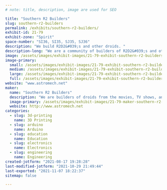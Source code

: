 ```yaml
---
# note: title, description, image are used for SEO

title: "Southern R2 Builders"
slug: southern-r2-builders
permalink: /exhibits/southern-r2-builders/
exhibit-id: 21-79
exhibit-zone: "Spirit"
space-number: "SI36, SI35, SJ35, SJ36"
description: "We build R2D2&#039;s and other droids. "
description-long: "We are a community of builders of R2D2&#039;s and other droids from the major Sci-Fi franchises. "
image: /assets/images/exhibit-images/21-79-exhibit-southern-r2-builders-southern-r2-builders-large.jpg
image-primary: 
  small: /assets/images/exhibit-images/21-79-exhibit-southern-r2-builders-southern-r2-builders-small.jpg
  medium: /assets/images/exhibit-images/21-79-exhibit-southern-r2-builders-southern-r2-builders-medium.jpg
  large: /assets/images/exhibit-images/21-79-exhibit-southern-r2-builders-southern-r2-builders-large.jpg
  full: /assets/images/exhibit-images/21-79-exhibit-southern-r2-builders-southern-r2-builders-full.jpg
website: "www.astromech.net"
maker: 
  name: "Southern R2 Builders"
  description: "We are builders of droids from the movies, TV shows, and Expanded Universe. "
  image-primary: /assets/images/exhibit-images/21-79-maker-southern-r2-builders-r2-club-logo-medium.png
  website: http://www.astromech.net
categories: 
  - slug: 3d-printing
    name: 3D Printing
  - slug: arduino
    name: Arduino
  - slug: education
    name: Education
  - slug: electronics
    name: Electronics
  - slug: engineering
    name: Engineering
created-jotform: "2021-08-17 19:28:28"
last-modified-jotform: "2021-10-29 21:49:44"
last-exported: "2021-11-07 18:22:37"
sitemap: false

---
```

